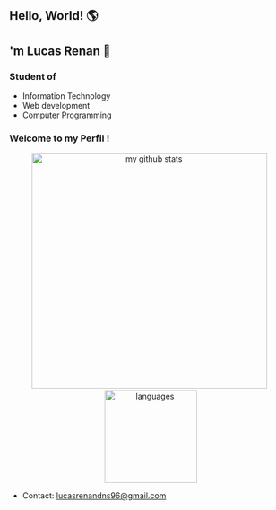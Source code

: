 ## **Hello, World**!  🌎 
## **'m Lucas Renan**  👋 
### **Student of** 
* Information Technology
* Web development
* Computer Programming
### **Welcome to my Perfil !**


<a align="center">
    <p align="center">
    <img src="https://github-readme-stats.vercel.app/api?username=lucasrenandns&theme=blue-green" alt="my github stats" width="420"/>&nbsp;<img src="https://github-readme-stats.vercel.app/api/top-langs/?username=lucasrenandns&layout=compact&theme=blue-green" alt="languages" height="165">
    </p>
</a>

* Contact: lucasrenandns96@gmail.com

